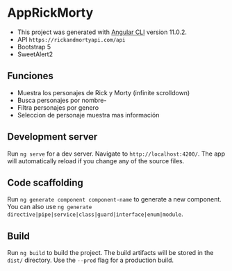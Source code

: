 # AppRickMorty

- This project was generated with [Angular CLI](https://github.com/angular/angular-cli) version 11.0.2.
- API `https://rickandmortyapi.com/api` 
- Bootstrap 5
- SweetAlert2

## Funciones
- Muestra los personajes de Rick y Morty (infinite scrolldown)
- Busca personajes por nombre-
- Filtra personajes por genero
- Seleccion de personaje muestra mas información

## Development server

Run `ng serve` for a dev server. Navigate to `http://localhost:4200/`. The app will automatically reload if you change any of the source files.

## Code scaffolding

Run `ng generate component component-name` to generate a new component. You can also use `ng generate directive|pipe|service|class|guard|interface|enum|module`.

## Build

Run `ng build` to build the project. The build artifacts will be stored in the `dist/` directory. Use the `--prod` flag for a production build.


